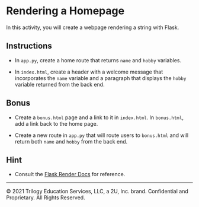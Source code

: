 # Rendering a Homepage

In this activity, you will create a webpage rendering a string with Flask. 

## Instructions

* In `app.py`, create a home route that returns `name` and `hobby` variables.

* In `index.html`, create a header with a welcome message that incorporates the `name` variable and a paragraph that displays the `hobby` variable returned from the back end.

## Bonus

* Create a `bonus.html` page and a link to it in `index.html`. In `bonus.html`, add a link back to the home page.

* Create a new route in `app.py` that will route users to `bonus.html` and will return both `name` and `hobby` from the back end.

## Hint

* Consult the [Flask Render Docs](http://flask.pocoo.org/docs/0.12/quickstart/#rendering-templates) for reference.

---

© 2021 Trilogy Education Services, LLC, a 2U, Inc. brand. Confidential and Proprietary. All Rights Reserved.
